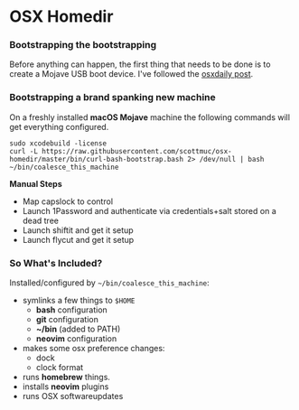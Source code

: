 # OSX Homedir

### Bootstrapping the bootstrapping

Before anything can happen, the first thing that needs to be done is to create a Mojave USB boot device. I've
followed the [osxdaily post](http://osxdaily.com/2018/09/26/make-macos-mojave-boot-usb-installer/).

### Bootstrapping a brand spanking new machine

On a freshly installed **macOS Mojave** machine the following commands will get everything configured.

```
sudo xcodebuild -license
curl -L https://raw.githubusercontent.com/scottmuc/osx-homedir/master/bin/curl-bash-bootstrap.bash 2> /dev/null | bash
~/bin/coalesce_this_machine
```

**Manual Steps**

* Map capslock to control
* Launch 1Password and authenticate via credentials+salt stored on a dead tree
* Launch shiftit and get it setup
* Launch flycut and get it setup

### So What's Included?

Installed/configured by `~/bin/coalesce_this_machine`:

* symlinks a few things to `$HOME`
  * **bash** configuration
  * **git** configuration
  * **~/bin** (added to PATH)
  * **neovim** configuration
* makes some osx preference changes:
  * dock
  * clock format
* runs **homebrew** things.
* installs **neovim** plugins
* runs OSX softwareupdates
